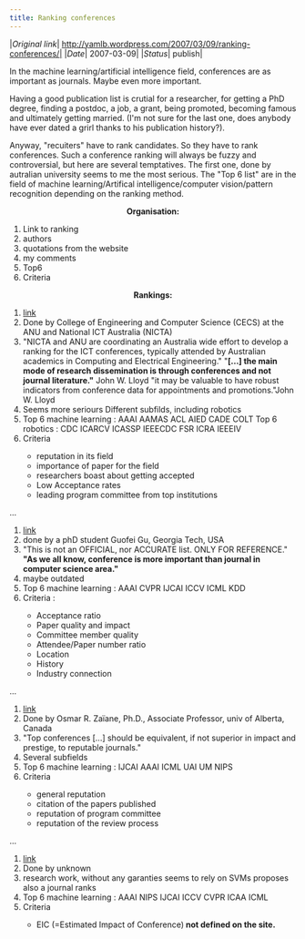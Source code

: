 ```yaml
---
title: Ranking conferences
---
```


|*Original link*| http://yamlb.wordpress.com/2007/03/09/ranking-conferences/|
|*Date*| 2007-03-09|
|*Status*| publish|

In the machine learning/artificial intelligence field, conferences are as important as journals. Maybe even more important.

Having a good publication list is crutial for a researcher, for getting a PhD degree, finding a postdoc, a job, a grant, being promoted, becoming famous and ultimately getting married. (I'm not sure for the last one, does anybody have ever dated a grirl thanks to his publication history?).

Anyway, "recuiters" have to rank candidates. So they have to rank conferences. Such a conference ranking will always be fuzzy and controversial, but here are several temptatives. The first one, done by autralian university seems to me the most serious.  The "Top 6 list" are in the field of machine learning/Artifical intelligence/computer vision/pattern recognition depending on the ranking method.
<p align="center"><strong>Organisation:</strong></p>

<ol>
	<li>Link to ranking</li>
	<li>authors</li>
	<li>quotations from the website</li>
	<li>my comments</li>
	<li>Top6</li>
	<li>Criteria</li>
</ol>
<p align="center"><strong>Rankings:</strong></p>

<ol>
	<li><a href="http://www.infotech.monash.edu.au/research/internal-info/ranking-list/ict-conference-rankings-2.html">link</a></li>
	<li>Done by College of Engineering and Computer Science (CECS) at the ANU and National ICT Australia (NICTA)</li>
	<li>"NICTA and ANU are coordinating an Australia wide effort to develop a ranking for the ICT  conferences, typically attended by Australian academics in Computing and Electrical Engineering."
"<span style="font-weight:bold;">[...] the main mode of research dissemination is through conferences and not journal literature."</span> John W. Lloyd
"it may be valuable to have robust indicators from conference data for appointments and promotions."John W. Lloyd</li>
	<li>Seems more seriours
Different subfilds, including robotics</li>
	<li>Top 6 machine learning : AAAI AAMAS ACL AIED CADE COLT
Top 6 robotics : CDC ICARCV ICASSP IEEECDC FSR ICRA IEEEIV</li>
	<li>Criteria</li>
<ul>
	<li>reputation in its field</li>
	<li>importance of paper for the field</li>
	<li>researchers boast about getting accepted</li>
	<li>Low Acceptance rates</li>
	<li>leading program committee from top institutions</li>
</ul>
</ol>
...
<ol>
	<li><a href="http://www-static.cc.gatech.edu/~guofei/CS_ConfRank.htm">link</a></li>
	<li>done by a phD student Guofei Gu, Georgia Tech, USA</li>
	<li>"This is not an OFFICIAL, nor ACCURATE list. ONLY FOR REFERENCE."
<span style="font-weight:bold;">"As we all know, conference is more important than journal in computer science area."</span></li>
	<li>maybe outdated</li>
	<li>Top 6 machine learning : AAAI CVPR IJCAI ICCV ICML KDD</li>
	<li>Criteria :</li>
<ul>
	<li>Acceptance ratio</li>
	<li>Paper quality and impact</li>
	<li>Committee member quality</li>
	<li>Attendee/Paper number ratio</li>
	<li>Location</li>
	<li>History</li>
	<li>Industry connection</li>
</ul>
</ol>
...
<ol>
	<li><a href="http://www.cs.ualberta.ca/%7Ezaiane/htmldocs/ConfRanking.html">link</a></li>
	<li>Done by Osmar R. Zaïane, Ph.D., Associate Professor, univ of Alberta, Canada</li>
<li>"Top conferences [...] should be equivalent, if not superior in impact and prestige, to reputable journals."</li>
	<li>Several subfields</li>
	<li>Top 6 machine learning : IJCAI AAAI ICML UAI UM NIPS</li>
	<li>Criteria</li>
<ul>
	<li>general reputation</li>
	<li>citation of the papers published</li>
	<li>reputation of program committee</li>
	<li>reputation of the review process</li>
</ul>
</ol>
...
<ol>
	<li><a href="http://www.cs-conference-ranking.org/conferencerankings/topicsii.html">link</a></li>
	<li>Done by unknown</li>
	<li>research work, without any garanties
seems to rely on SVMs
proposes also a journal ranks</li>
	<li>Top 6 machine learning : AAAI NIPS IJCAI ICCV CVPR ICAA ICML</li>
	<li>Criteria</li>
<ul>
	<li>EIC (=Estimated Impact of Conference)<span style="font-weight:bold;"> not defined on the site.
</span></li>
</ul>
</ol>